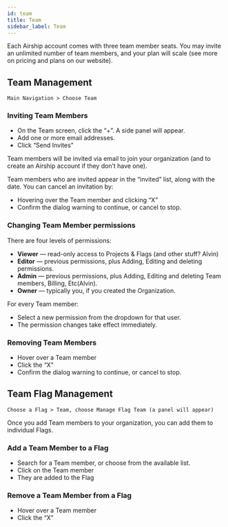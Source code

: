 ```yaml
---
id: team
title: Team
sidebar_label: Team
---
```


Each Airship account comes with three team member seats. You may invite an unlimited number of team members, and your plan will scale (see more on pricing and plans on our website).

## Team Management

`Main Navigation > Choose Team`

### Inviting Team Members

- On the Team screen, click the “+”. A side panel will appear.
- Add one or more email addresses.
- Click “Send Invites”

Team members will be invited via email to join your organization (and to create an Airship account if they don’t have one).

Team members who are invited appear in the “invited” list, along with the date. You can cancel an invitation by:

- Hovering over the Team member and clicking “X”
- Confirm the dialog warning to continue, or cancel to stop.

### Changing Team Member permissions
There are four levels of permissions:

- __Viewer__ — read-only access to Projects & Flags (and other stuff? Alvin)
- __Editor__ — previous permissions, plus Adding, Editing and deleting permissions.
- __Admin__ — previous permissions, plus Adding, Editing and deleting Team members, Billing, Etc(Alvin).
- __Owner__ — typically you, if you created the Organization.

For every Team member:

- Select a new permission from the dropdown for that user.
- The permission changes take effect immediately.

### Removing Team Members

- Hover over a Team member
- Click the “X”
- Confirm the dialog warning to continue, or cancel to stop.

## Team Flag Management

`Choose a Flag > Team, choose Manage Flag Team (a panel will appear)`

Once you add Team members to your organization, you can add them to individual Flags.

### Add a Team Member to a Flag

- Search for a Team member, or choose from the available list.
- Click on the Team member
- They are added to the Flag

### Remove a Team Member from a Flag

- Hover over a Team member
- Click the “X”